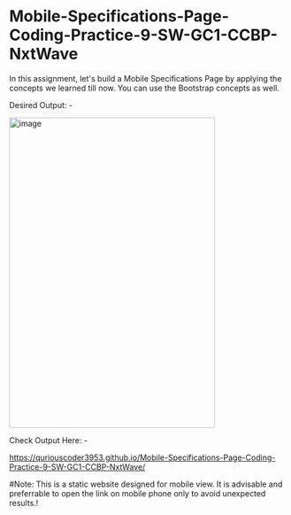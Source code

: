 # Mobile-Specifications-Page-Coding-Practice-9-SW-GC1-CCBP-NxtWave

In this assignment, let's build a Mobile Specifications Page by applying the concepts we learned till now. You can use the Bootstrap concepts as well.


Desired Output: -

<img width="372" height="560" alt="image" src="https://github.com/user-attachments/assets/344a52a6-4564-48de-8f33-6a64e4255eaa" />


Check Output Here: -

https://quriouscoder3953.github.io/Mobile-Specifications-Page-Coding-Practice-9-SW-GC1-CCBP-NxtWave/


#Note: This is a static website designed for mobile view. It is advisable and preferrable to open the link on mobile phone only to avoid unexpected results.!
